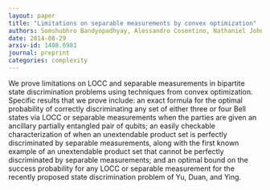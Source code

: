 ```yaml
---
layout: paper
title: "Limitations on separable measurements by convex optimization"
authors: Somshubhro Bandyopadhyay, Alessandro Cosentino, Nathaniel Johnston, Vincent Russo, John Watrous, Nengkun Yu
date: 2014-08-29
arxiv-id: 1408.6981
journal: preprint
categories: complexity
---
```


We prove limitations on LOCC and separable measurements in bipartite state discrimination problems using techniques from convex optimization. Specific results that we prove include: an exact formula for the optimal probability of correctly discriminating any set of either three or four Bell states via LOCC or separable measurements when the parties are given an ancillary partially entangled pair of qubits; an easily checkable characterization of when an unextendable product set is perfectly discriminated by separable measurements, along with the first known example of an unextendable product set that cannot be perfectly discriminated by separable measurements; and an optimal bound on the success probability for any LOCC or separable measurement for the recently proposed state discrimination problem of Yu, Duan, and Ying.
